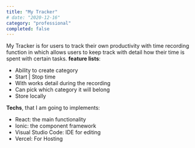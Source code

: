 ```yaml
---
title: "My Tracker"
# date: "2020-12-16"
category: "professional"
completed: false
---
```


My Tracker is for users to track their own productivity with time recording function in which allows users to keep track with detail how their time is spent with certain tasks. **feature lists**:
- Ability to create category
- Start | Stop time 
- With works detail during the recording
- Can pick which category it will belong
- Store locally


**Techs**, that I am going to implements:

- React: the main functionality
- Ionic: the component framework
- Visual Studio Code: IDE for editing
- Vercel: For Hosting
